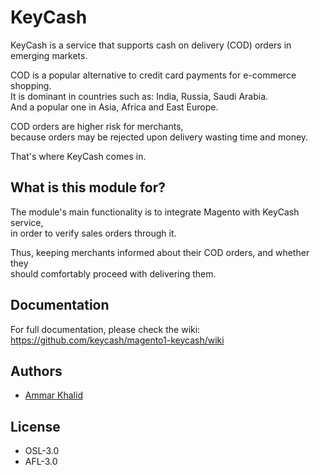# KeyCash

KeyCash is a service that supports cash on delivery (COD) orders in emerging markets.

COD is a popular alternative to credit card payments for e-commerce shopping.  
It is dominant in countries such as: India, Russia, Saudi Arabia.  
And a popular one in Asia, Africa and East Europe.

COD orders are higher risk for merchants,  
because orders may be rejected upon delivery wasting time and money.

That's where KeyCash comes in.

## What is this module for?

The module's main functionality is to integrate Magento with KeyCash service,  
in order to verify sales orders through it.

Thus, keeping merchants informed about their COD orders, and whether they  
should comfortably proceed with delivering them.

## Documentation

For full documentation, please check the wiki:  
https://github.com/keycash/magento1-keycash/wiki

## Authors

* [Ammar Khalid](https://api.github.com/user/4558603)

## License

* OSL-3.0
* AFL-3.0
